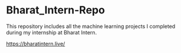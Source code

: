 # Bharat_Intern-Repo
This repository includes all the machine learning projects I completed during my internship at Bharat Intern.

https://bharatintern.live/

